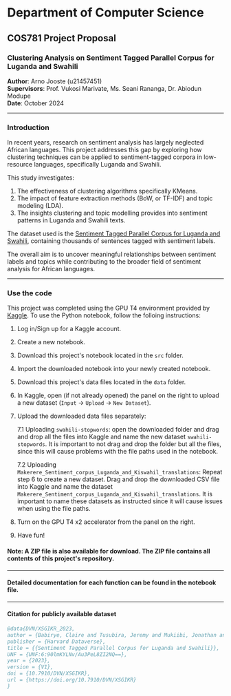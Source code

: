 # Department of Computer Science

## COS781 Project Proposal

### Clustering Analysis on Sentiment Tagged Parallel Corpus for Luganda and Swahili

**Author**: Arno Jooste (u21457451)  
**Supervisors**: Prof. Vukosi Marivate, Ms. Seani Rananga, Dr. Abiodun Modupe  
**Date**: October 2024  

---

### Introduction

In recent years, research on sentiment analysis has largely neglected African languages. This project addresses this gap by exploring how clustering techniques can be applied to sentiment-tagged corpora in low-resource languages, specifically Luganda and Swahili.

This study investigates:
1. The effectiveness of clustering algorithms specifically KMeans.
2. The impact of feature extraction methods (BoW, or TF-IDF) and topic modeling (LDA).
3. The insights clustering and topic modelling provides into sentiment patterns in Luganda and Swahili texts.

The dataset used is the [Sentiment Tagged Parallel Corpus for Luganda and Swahili](https://dataverse.harvard.edu/dataset.xhtml?persistentId=doi:10.7910/DVN/XSGIKR), containing thousands of sentences tagged with sentiment labels.

The overall aim is to uncover meaningful relationships between sentiment labels and topics while contributing to the broader field of sentiment analysis for African languages.

---

### Use the code

This project was completed using the GPU T4 environment provided by [Kaggle](kaggle.com). To use the Python notebook, follow the folloing instructions:

1. Log in/Sign up for a Kaggle account.
2. Create a new notebook.
3. Download this project's notebook located in the `src` folder.
4. Import the downloaded notebook into your newly created notebook.
5. Download this project's data files located in the `data` folder.
6. In Kaggle, open (if not already opened) the panel on the right to upload a new dataset (`Input` -> `Upload` -> `New Dataset`).
7. Upload the downloaded data files separately:

   7.1 Uploading `swahili-stopwords`: open the downloaded folder and drag and drop all the files into Kaggle and name the new dataset `swahili-stopwords`. It is important to not drag and drop the folder but all the files, since this will cause problems with the file paths used in the notebook.
   
   7.2 Uploading `Makerere_Sentiment_corpus_Luganda_and_Kiswahil_translations`: Repeat step 6 to create a new dataset. Drag and drop the downloaded CSV file into Kaggle and name the dataset `Makerere_Sentiment_corpus_Luganda_and_Kiswahil_translations`. It is important to name these datasets as instructed since it will cause issues when using the file paths.
9. Turn on the GPU T4 x2 accelerator from the panel on the right.
10. Have fun!

#### Note: A ZIP file is also available for download. The ZIP file contains all contents of this project's repository.
---

#### Detailed documentation for each function can be found in the notebook file.

---
#### Citation for publicly available dataset

```bibtex
@data{DVN/XSGIKR_2023,
author = {Babirye, Claire and Tusubira, Jeremy and Mukiibi, Jonathan and Nakatumba-Nabende, Joyce and Katumba, Andrew},
publisher = {Harvard Dataverse},
title = {{Sentiment Tagged Parallel Corpus for Luganda and Swahili}},
UNF = {UNF:6:90lmKYLNv/Au3PeL8ZI2NQ==},
year = {2023},
version = {V1},
doi = {10.7910/DVN/XSGIKR},
url = {https://doi.org/10.7910/DVN/XSGIKR}
}
```
